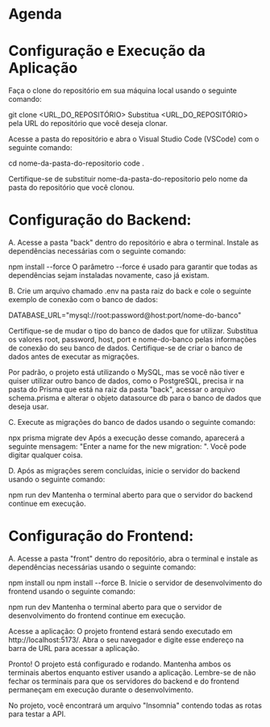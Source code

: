 
# Agenda
# Configuração e Execução da Aplicação

Faça o clone do repositório em sua máquina local usando o seguinte comando:

git clone <URL_DO_REPOSITÓRIO>
Substitua <URL_DO_REPOSITÓRIO> pela URL do repositório que você deseja clonar.

Acesse a pasta do repositório e abra o Visual Studio Code (VSCode) com o seguinte comando:

cd nome-da-pasta-do-repositorio
code .

Certifique-se de substituir nome-da-pasta-do-repositorio pelo nome da pasta do repositório que você clonou.

# Configuração do Backend:
A. Acesse a pasta "back" dentro do repositório e abra o terminal. Instale as dependências necessárias com o seguinte comando:


npm install --force
O parâmetro --force é usado para garantir que todas as dependências sejam instaladas novamente, caso já existam.

B. Crie um arquivo chamado .env na pasta raiz do back e cole o seguinte exemplo de conexão com o banco de dados:

DATABASE_URL="mysql://root:password@host:port/nome-do-banco"

Certifique-se de mudar o tipo do banco de dados que for utilizar. Substitua os valores root, password, host, port e nome-do-banco pelas informações de conexão do seu banco de dados. Certifique-se de criar o banco de dados antes de executar as migrações.

Por padrão, o projeto está utilizando o MySQL, mas se você não tiver e quiser utilizar outro banco de dados, como o PostgreSQL, precisa ir na pasta do Prisma que está na raiz da pasta "back", acessar o arquivo schema.prisma e alterar o objeto datasource db para o banco de dados que deseja usar.

C. Execute as migrações do banco de dados usando o seguinte comando:


npx prisma migrate dev
Após a execução desse comando, aparecerá a seguinte mensagem: "Enter a name for the new migration: ". Você pode digitar qualquer coisa.

D. Após as migrações serem concluídas, inicie o servidor do backend usando o seguinte comando:

npm run dev
Mantenha o terminal aberto para que o servidor do backend continue em execução.

# Configuração do Frontend:
A. Acesse a pasta "front" dentro do repositório, abra o terminal e instale as dependências necessárias usando o seguinte comando:


npm install ou npm install --force
B. Inicie o servidor de desenvolvimento do frontend usando o seguinte comando:


npm run dev
Mantenha o terminal aberto para que o servidor de desenvolvimento do frontend continue em execução.

Acesse a aplicação:
O projeto frontend estará sendo executado em http://localhost:5173/. Abra o seu navegador e digite esse endereço na barra de URL para acessar a aplicação.

Pronto! O projeto está configurado e rodando. Mantenha ambos os terminais abertos enquanto estiver usando a aplicação. Lembre-se de não fechar os terminais para que os servidores do backend e do frontend permaneçam em execução durante o desenvolvimento.

No projeto, você encontrará um arquivo "Insomnia" contendo todas as rotas para testar a API.